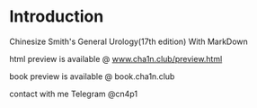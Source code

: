 

# Introduction

Chinesize Smith's General Urology(17th edition) With MarkDown

html preview is available @ www.cha1n.club/preview.html

book preview is available @ book.cha1n.club

contact with me Telegram  @cn4p1
